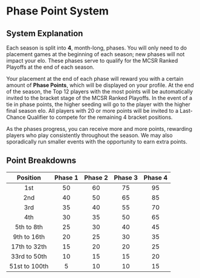 # Phase Point System

## System Explanation
Each season is split into **4**, month-long, phases. You will only need to do placement games at the beginning of each season; new phases will not impact your elo. These phases serve to qualify for the MCSR Ranked Playoffs at the end of each season.

Your placement at the end of each phase will reward you with a certain amount of **Phase Points**, which will be displayed on your profile. At the end of the season, the Top 12 players with the most points will be automatically invited to the bracket stage of the MCSR Ranked Playoffs. In the event of a tie in phase points, the higher seeding will go to the player with the higher final season elo. All players with 20 or more points will be invited to a Last-Chance Qualifier to compete for the remaining 4 bracket positions.

As the phases progress, you can receive more and more points, rewarding players who play consistently throughout the season. We may also sporadically run smaller events with the opportunity to earn extra points. 

## Point Breakdowns

| Position      | Phase 1 | Phase 2 | Phase 3 | Phase 4 |
| :------:      | :-----: | :-----: | :-----: | :-----: |
| 1st           | 50 | 60 | 75 | 95 |
| 2nd           | 40 | 50 | 65 | 85 |
| 3rd           | 35 | 40 | 55 | 70 |
| 4th           | 30 | 35 | 50 | 65 |
| 5th to 8th    | 25 | 30 | 40 | 45 |
| 9th to 16th   | 20 | 25 | 30 | 35 |
| 17th to 32th  | 15 | 20 | 20 | 25 |
| 33rd to 50th  | 10 | 15 | 15 | 20 |
| 51st to 100th | 5  | 10 | 10 | 15 |